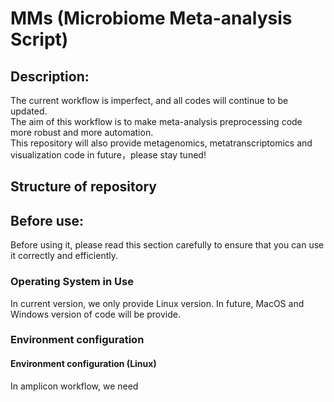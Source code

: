 # MMs (Microbiome Meta-analysis Script)
## Description:
The current workflow is imperfect, and all codes will continue to be updated.  
The aim of this workflow is to make meta-analysis preprocessing code more robust and more automation.  
This repository will also provide metagenomics, metatranscriptomics and visualization code in future，please stay tuned!

## Structure of repository


## Before use:
Before using it, please read this section carefully to ensure that you can use it correctly and efficiently.

### Operating System in Use
In current version, we only provide Linux version. In future, MacOS and Windows version of code will be provide.

### Environment configuration
#### Environment configuration (Linux)
In amplicon workflow, we need 




